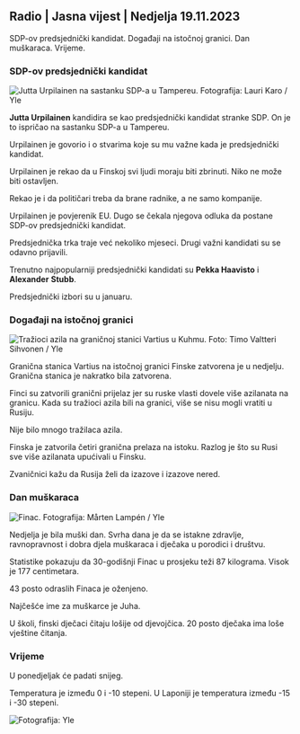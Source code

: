 ## Radio \| Jasna vijest \| Nedjelja 19.11.2023

SDP-ov predsjednički kandidat. Događaji na istočnoj granici. Dan muškaraca. Vrijeme.

### SDP-ov predsjednički kandidat

![Jutta Urpilainen na sastanku SDP-a u Tampereu. Fotografija: Lauri Karo / Yle](https://images.cdn.yle.fi/image/upload/c_crop,h_3078,w_5472,x_0,y_536/ar_1.7777777777777777,c_fill,g_faces,h_6100/wd/wdq_auto:eco/f_auto/fl_lossy/v1700390392/39-12029436559e5d3e7734)

**Jutta Urpilainen** kandidira se kao predsjednički kandidat stranke SDP. On je to ispričao na sastanku SDP-a u Tampereu.

Urpilainen je govorio i o stvarima koje su mu važne kada je predsjednički kandidat.

Urpilainen je rekao da u Finskoj svi ljudi moraju biti zbrinuti. Niko ne može biti ostavljen.

Rekao je i da političari treba da brane radnike, a ne samo kompanije.

Urpilainen je povjerenik EU. Dugo se čekala njegova odluka da postane SDP-ov predsjednički kandidat.

Predsjednička trka traje već nekoliko mjeseci. Drugi važni kandidati su se odavno prijavili.

Trenutno najpopularniji predsjednički kandidati su **Pekka Haavisto** i **Alexander** **Stubb**.

Predsjednički izbori su u januaru.

### Događaji na istočnoj granici

![Tražioci azila na graničnoj stanici Vartius u Kuhmu. Foto: Timo Valtteri Sihvonen / Yle](https://images.cdn.yle.fi/image/upload/c_crop,h_2312,w_4110,x_1360,y_535/ar_1.7777777777777777,c_fill,0wd_5,c_fill,06_5_1/q_auto:eco/f_auto/fl_lossy/v1700313355/39-12026836558740e2c62a)

Granična stanica Vartius na istočnoj granici Finske zatvorena je u nedjelju. Granična stanica je nakratko bila zatvorena.

Finci su zatvorili granični prijelaz jer su ruske vlasti dovele više azilanata na granicu. Kada su tražioci azila bili na granici, više se nisu mogli vratiti u Rusiju.

Nije bilo mnogo tražilaca azila.

Finska je zatvorila četiri granična prelaza na istoku. Razlog je što su Rusi sve više azilanata upućivali u Finsku.

Zvaničnici kažu da Rusija želi da izazove i izazove nered.

### Dan muškaraca

![Finac. Fotografija: Mårten Lampén / Yle](https://images.cdn.yle.fi/image/upload/c_crop,h_3375,w_6000,x_0,y_164/ar_1.7777777777777777,c_fill,g2755,10_01_01_01q_auto:eco/f_auto/fl_lossy/v1700042381/39-1200843655493de62883)

Nedjelja je bila muški dan. Svrha dana je da se istakne zdravlje, ravnopravnost i dobra djela muškaraca i dječaka u porodici i društvu.

Statistike pokazuju da 30-godišnji Finac u prosjeku teži 87 kilograma. Visok je 177 centimetara.

43 posto odraslih Finaca je oženjeno.

Najčešće ime za muškarce je Juha.

U školi, finski dječaci čitaju lošije od djevojčica. 20 posto dječaka ima loše vještine čitanja.

### Vrijeme

U ponedjeljak će padati snijeg.

Temperatura je između 0 i -10 stepeni. U Laponiji je temperatura između -15 i -30 stepeni.

![ Fotografija: Yle](https://images.cdn.yle.fi/image/upload/c_crop,h_1080,w_1919,x_0,y_0/ar_1.7777777777777777,c_fill,g_faces,h_675,w_pr_12:eco/f_auto/fl_lossy/v1700408413/39-1203034655a2c36dc32d)